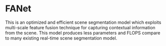 # FANet
This is an optimized and efficient scene segmentation model which exploits multi-scale feature fusion technique for capturing contextual information from the scene. This model produces less parameters and FLOPS compare to many existing real-time scene segmentation model.
